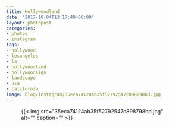 ```yaml
---
title: Hollywoodland
date: '2017-10-04T13:17:40+00:00'
layout: photopost
categories:
- photos
- instagram
tags:
- hollywood
- losangeles
- la
- hollywoodland
- hollywoodsign
- landscape
- usa
- california
image: blog/instagram/35eca74124ab35f52792547c898798bd.jpg
---
```


<figure class="photo photo--square">
  {{< img src="35eca74124ab35f52792547c898798bd.jpg" alt="" caption="" >}}

</figure>



